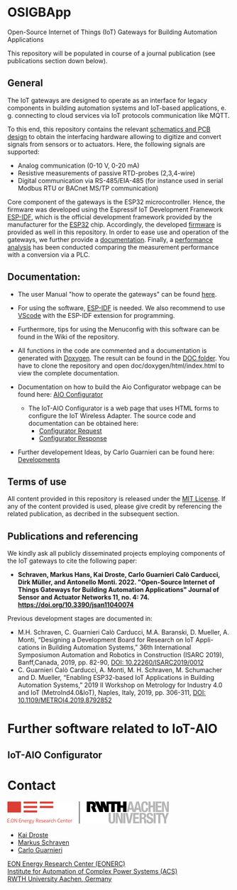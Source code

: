 # OSIGBApp
Open-Source Internet of Things (IoT) Gateways for Building Automation Applications

This repository will be populated in course of a journal publication (see publications section down below).

<!-- openocd -f board/esp32-wrover-kit-3.3v.cfg -->

## General

The IoT gateways are designed to operate as an interface for legacy components in building automation systems and IoT-based applications, e. g. connecting to cloud services via IoT protocols communication like MQTT. 

To this end, this repository contains the relevant [schematics and PCB design](https://github.com/RWTH-EBC/OSIGBApp/tree/main/Schematics) to obtain the interfacing hardware allowing to digitize and convert signals from sensors or to actuators. 
Here, the following signals are supported:
- Analog communication (0-10 V, 0-20 mA)
- Resistive measurements of passive RTD-probes (2,3,4-wire)
- Digital communication via RS-485/EIA-485 (for instance used in serial Modbus RTU or BACnet MS/TP communication)

Core component of the gateways is the ESP32 microcontroller.
Hence, the firmware was developed using the Espressif IoT Development Framework [ESP-IDF](https://github.com/espressif/esp-idf), which is the official development framework provided by the manufacturer for the [ESP32](https://espressif.com/en/products/hardware/esp32/overview) chip.
Accordingly, the developed [firmware](https://github.com/RWTH-EBC/OSIGBApp/tree/main/Firmware) is provided as well in this repository. 
In order to ease use and operation of the gateways, we further provide a [documentation](https://github.com/RWTH-EBC/OSIGBApp/tree/main/Documentation). 
Finally, a [performance analysis](https://github.com/RWTH-EBC/OSIGBApp/tree/main/PerformanceAnalysis) has been conducted comparing the measurement performance with a conversion via a PLC.

## Documentation:
- The user Manual "how to operate the gateways" can be found [here](Documentation/manual.pdf). 
- For using the software, [ESP-IDF](https://github.com/espressif/esp-idf) is needed. We also recommend to use [VScode](https://code.visualstudio.com/) with the ESP-IDF extension for programming.
- Furthermore, tips for using the Menuconfig with this software can be found in the Wiki of the repository.
- All functions in the code are commented and a documentation is generated with [Doxygen](https://github.com/doxygen/doxygen). The result can be found in the [DOC folder](https://github.com/RWTH-EBC/OSIGBApp/tree/main/Firmware/doc). You have to clone the repository and open doc/doxygen/html/index.html to view the complete documentation.

- Documentation on how to build the Aio Configurator webpage can be found here: [AIO Configurator](Firmware/doc/aio_configurator.md)
  - The IoT-AIO Configurator is a web page that uses HTML forms to configure the IoT Wireless Adapter.
    The source code and documentation can be obtained here:
      - [Configurator Request](Firmware/doc/markdown/aio_configurator_request.html)
      - [Configurator Response](Firmware/doc/markdown/aio_configurator_response.html)
     
- Further developement Ideas, by Carlo Guarnieri can be found here: [Developments](Firmware/doc/developments.md)

## Terms of use
All content provided in this repository is released under the [MIT License](https://github.com/RWTH-EBC/OSIGBApp/blob/main/LICENSE). 
If any of the content provided is used, please give credit by referencing the related publication, as decribed in the subsequent section.

## Publications and referencing
<!--The IoT-Gateways have been developed in several research projects between 2018 and 2021. A core development for the current state has been conducted during the Master Thesis of Kai Droste in 2020. -->
We kindly ask all publicly disseminated projects employing components of the IoT gateways to cite the following paper:

<!--  - Kai Droste "[Development of a cloud controlled building automation and comparison with the current state of the art](https://git-ce.rwth-aachen.de/ebc/projects/ebc0449_bmwi_nextgenbat_ga/iot-development/iot-development.dissemination/theses/development-of-a-cloud-controlled-building-automation-and-comparison-with-the-current-state-of-the-art)", 2020 Masterthesis   -->
- **Schraven, Markus Hans, Kai Droste, Carlo Guarnieri Calò Carducci, Dirk Müller, and Antonello Monti. 2022. "Open-Source Internet of Things Gateways for Building Automation Applications" Journal of Sensor and Actuator Networks 11, no. 4: 74. https://doi.org/10.3390/jsan11040074**

Previous development stages are documented in:
- M.H. Schraven, C. Guarnieri Calò Carducci, M.A. Baranski, D. Mueller, A. Monti, “Designing a Development Board for Research on IoT Appli-cations in Building Automation Systems,” 36th International Symposiumon  Automation  and  Robotics  in  Construction  (ISARC  2019),  Banff,Canada, 2019, pp. 82-90, [DOI: 10.22260/ISARC2019/0012](https://doi.org/10.22260/ISARC2019/0012)
- C. Guarnieri Calò Carducci, A. Monti, M. H. Schraven, M. Schumacher and D. Mueller, “Enabling ESP32-based IoT Applications in Building Automation Systems,” 2019 II Workshop on Metrology for Industry 4.0 and IoT (MetroInd4.0&IoT), Naples, Italy, 2019, pp. 306-311, [DOI: 10.1109/METROI4.2019.8792852](https://doi.org/10.1109/METROI4.2019.8792852)

# Further software related to IoT-AIO

## IoT-AIO Configurator

# Contact
[![EONERC EBC Logo](Firmware/doc/eonerc_logo.png)](http://www.ebc.eonerc.rwth-aachen.de)

- [Kai Droste](mailto:kai.droste@eonerc.rwth-aachen.de)
- [Markus Schraven](mailto:mschrave@eonerc.rwth-aachen.de)
- [Carlo Guarnieri](mailto:cguarnieri@eonerc.rwth-aachen.de)

[EON Energy Research Center (EONERC)](http://www.eonerc.rwth-aachen.de)  
[Institute for Automation of Complex Power Systems (ACS)](http://www.acs.eonerc.rwth-aachen.de)  
[RWTH University Aachen, Germany](http://www.rwth-aachen.de)  
